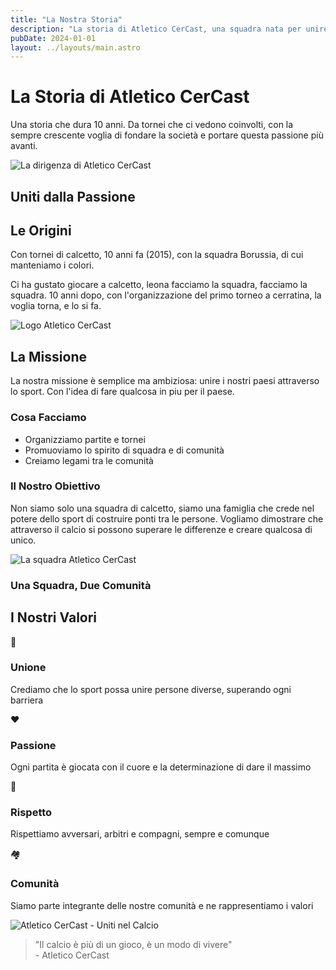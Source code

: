 ```yaml
---
title: "La Nostra Storia"
description: "La storia di Atletico CerCast, una squadra nata per unire due paesi"
pubDate: 2024-01-01
layout: ../layouts/main.astro
---
```


<div class="text-left space-y-16 max-w-6xl mx-auto">
  
  <!-- TITLE SECTION -->
  <div class="space-y-8">
    <h1 class="text-5xl font-bold text-white mb-4">La Storia di Atletico CerCast</h1>
    <p class="text-xl text-white max-w-3xl leading-relaxed">
      Una storia che dura 10 anni. Da tornei che ci vedono coinvolti, con la sempre crescente voglia di fondare la società e portare questa passione più avanti.
    </p>
  </div>

  <!-- HERO IMAGE 1 -->
  <div class="relative">
    <img 
      src="/images/dirigenza.jpg" 
      alt="La dirigenza di Atletico CerCast" 
      class="w-full h-96 object-cover rounded-lg shadow-2xl"
    />
    <div class="absolute inset-0 bg-black/30 rounded-lg"></div>
    <div class="absolute inset-0 flex items-center justify-center">
      <h2 class="text-4xl font-bold text-white text-center px-4">
        Uniti dalla Passione
      </h2>
    </div>
  </div>

  <!-- LE ORIGINI SECTION -->
  <div class="space-y-8">
    <h2 class="text-4xl font-bold text-white">Le Origini</h2>
      <p class="text-lg leading-relaxed text-white mb-4">
        Con tornei di calcetto, 10 anni fa (2015), con la squadra Borussia, di cui manteniamo i colori.
      </p>
      <p class="text-lg leading-relaxed text-white">
        Ci ha gustato giocare a calcetto, leona facciamo la squadra, facciamo la squadra. 10 anni dopo, con l'organizzazione del primo torneo a cerratina, la voglia torna, e lo si fa.
      </p>
  </div>

  <!-- HERO IMAGE 2 -->
  <div class="relative">
    <img 
      src="/images/borussia.jpg" 
      alt="Logo Atletico CerCast" 
      class="w-full rounded-lg shadow-xl"
    />
  </div>

  <!-- LA MISSIONE SECTION -->
  <div class="space-y-8">
    <h2 class="text-4xl font-bold text-white">La Missione</h2>
    <div class="bg-black/20 p-8 rounded-lg">
      <p class="text-xl font-semibold text-white mb-6">
        La nostra missione è semplice ma ambiziosa: 
        <span class="text-3xl font-bold block mt-2">unire i nostri paesi attraverso lo sport. Con l'idea di fare qualcosa in piu per il paese.</span>
      </p>
      <div class="grid md:grid-cols-2 gap-6 mt-8">
        <div class="text-left">
          <h3 class="text-xl font-bold text-white mb-3">Cosa Facciamo</h3>
          <ul class="space-y-2 text-white">
            <li class="flex items-center space-x-2">
              <div class="w-2 h-2 bg-primary rounded-full"></div>
              <span>Organizziamo partite e tornei</span>
            </li>
            <li class="flex items-center space-x-2">
              <div class="w-2 h-2 bg-primary rounded-full"></div>
              <span>Promuoviamo lo spirito di squadra e di comunità</span>
            </li>
            <li class="flex items-center space-x-2">
              <div class="w-2 h-2 bg-primary rounded-full"></div>
              <span>Creiamo legami tra le comunità</span>
            </li>
          </ul>
        </div>
        <div class="text-left">
          <h3 class="text-xl font-bold text-white mb-3">Il Nostro Obiettivo</h3>
          <p class="text-white leading-relaxed">
            Non siamo solo una squadra di calcetto, siamo una famiglia che crede nel potere dello sport 
            di costruire ponti tra le persone. Vogliamo dimostrare che attraverso il calcio si possono 
            superare le differenze e creare qualcosa di unico.
          </p>
        </div>
      </div>
    </div>
  </div>

  <!-- HERO IMAGE 3 -->
  <div class="relative">
    <img 
      src="/images/castellana_alto.jpg" 
      alt="La squadra Atletico CerCast" 
      class="w-full h-80 object-cover rounded-lg shadow-2xl"
    />
    <div class="absolute inset-0 bg-gradient-to-t from-black/60 to-transparent rounded-lg"></div>
    <div class="absolute bottom-0 left-0 right-0 p-6">
      <h3 class="text-3xl font-bold text-white text-center">
        Una Squadra, Due Comunità
      </h3>
    </div>
  </div>

  <!-- I NOSTRI VALORI SECTION -->
  <div class="space-y-8">
    <h2 class="text-4xl font-bold text-white">I Nostri Valori</h2>
    <div class="grid md:grid-cols-2 lg:grid-cols-4 gap-6">
      <div class="bg-primary/10 p-6 rounded-lg text-center hover:bg-primary/20 transition-colors">
        <div class="w-16 h-16 bg-primary rounded-full flex items-center justify-center mx-auto mb-4">
          <span class="text-2xl font-bold text-white">🤝</span>
        </div>
        <h3 class="text-xl font-bold text-white mb-3">Unione</h3>
        <p class="text-white">Crediamo che lo sport possa unire persone diverse, superando ogni barriera</p>
      </div>
      <div class="bg-primary/10 p-6 rounded-lg text-center hover:bg-primary/20 transition-colors">
        <div class="w-16 h-16 bg-primary rounded-full flex items-center justify-center mx-auto mb-4">
          <span class="text-2xl font-bold text-white">❤️</span>
        </div>
        <h3 class="text-xl font-bold text-white mb-3">Passione</h3>
        <p class="text-white">Ogni partita è giocata con il cuore e la determinazione di dare il massimo</p>
      </div>
      <div class="bg-primary/10 p-6 rounded-lg text-center hover:bg-primary/20 transition-colors">
        <div class="w-16 h-16 bg-primary rounded-full flex items-center justify-center mx-auto mb-4">
          <span class="text-2xl font-bold text-white">🙏</span>
        </div>
        <h3 class="text-xl font-bold text-white mb-3">Rispetto</h3>
        <p class="text-white">Rispettiamo avversari, arbitri e compagni, sempre e comunque</p>
      </div>
      <div class="bg-primary/10 p-6 rounded-lg text-center hover:bg-primary/20 transition-colors">
        <div class="w-16 h-16 bg-primary rounded-full flex items-center justify-center mx-auto mb-4">
          <span class="text-2xl font-bold text-white">🏘️</span>
        </div>
        <h3 class="text-xl font-bold text-white mb-3">Comunità</h3>
        <p class="text-white">Siamo parte integrante delle nostre comunità e ne rappresentiamo i valori</p>
      </div>
    </div>
  </div>

  <!-- FINAL HERO IMAGE -->
  <div class="relative">
    <img 
      src="/images/logo.png" 
      alt="Atletico CerCast - Uniti nel Calcio" 
      class="w-full h-48 object-contain rounded-lg shadow-xl bg-gradient-to-r from-primary/30 to-primary/10 p-6"
    />
  </div>

  <!-- CLOSING QUOTE -->
  <div class="border-t border-primary/30 pt-8 m-8">
    <blockquote class="text-2xl italic text-center text-white">
      <span class="text-white font-bold">"Il calcio è più di un gioco, è un modo di vivere"</span>
      <br>
      <span class="text-lg mt-2 block">- Atletico CerCast</span>
    </blockquote>
  </div>

</div>